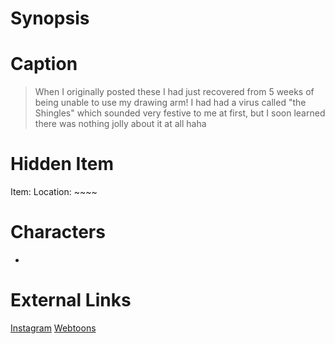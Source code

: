 # Synopsis


# Caption
> When I originally posted these I had just recovered from 5 weeks of being unable to use my drawing arm! I had had a virus called "the Shingles" which sounded very festive to me at first, but I soon learned there was nothing jolly about it at all haha

# Hidden Item
Item: 
Location: ~~~~

# Characters
* 

# External Links
[Instagram]()
[Webtoons](https://www.webtoons.com/en/challenge/twistwood-tales/62-shingles/viewer?title_no=344740&episode_no=67)